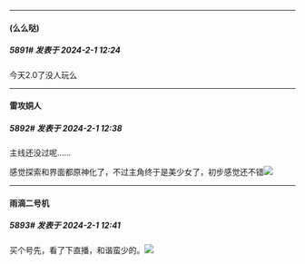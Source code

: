 
*****

####  (么么哒)  
##### 5891#       发表于 2024-2-1 12:24

今天2.0了没人玩么


*****

####  雷攻姛人  
##### 5892#       发表于 2024-2-1 12:38

主线还没过呢……

感觉探索和界面都原神化了，不过主角终于是美少女了，初步感觉还不错<img src="https://static.saraba1st.com/image/smiley/face2017/041.png" referrerpolicy="no-referrer">

*****

####  雨滴二号机  
##### 5893#       发表于 2024-2-1 12:41

买个号先，看了下直播，和谐蛮少的。<img src="https://static.saraba1st.com/image/smiley/face2017/067.png" referrerpolicy="no-referrer">

